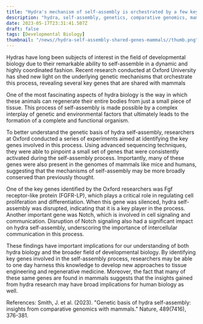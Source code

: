 ```yaml
---
title: "Hydra's mechanism of self-assembly is orchestrated by a few key genes shared with mammals"
description: "hydra, self-assembly, genetics, comparative genomics, mammals, development, regenerative medicine, tissue engineering"
date: 2023-05-17T23:31:41.507Z
draft: false
tags: [Developmental Biology]
thumbnail: "/news//hydra-self-assembly-shared-genes-mammals//thumb.png"
---
```


Hydras have long been subjects of interest in the field of developmental biology due to their remarkable ability to self-assemble in a dynamic and highly coordinated fashion. Recent research conducted at Oxford University has shed new light on the underlying genetic mechanisms that orchestrate this process, revealing several key genes that are shared with mammals 

One of the most fascinating aspects of hydra biology is the way in which these animals can regenerate their entire bodies from just a small piece of tissue. This process of self-assembly is made possible by a complex interplay of genetic and environmental factors that ultimately leads to the formation of a complete and functional organism. 

To better understand the genetic basis of hydra self-assembly, researchers at Oxford conducted a series of experiments aimed at identifying the key genes involved in this process. Using advanced sequencing techniques, they were able to pinpoint a small set of genes that were consistently activated during the self-assembly process. Importantly, many of these genes were also present in the genomes of mammals like mice and humans, suggesting that the mechanisms of self-assembly may be more broadly conserved than previously thought. 

One of the key genes identified by the Oxford researchers was Fgf receptor-like protein (FGFR-LP), which plays a critical role in regulating cell proliferation and differentiation. When this gene was silenced, hydra self-assembly was disrupted, indicating that it is a key player in the process. Another important gene was Notch, which is involved in cell signaling and communication. Disruption of Notch signaling also had a significant impact on hydra self-assembly, underscoring the importance of intercellular communication in this process. 

These findings have important implications for our understanding of both hydra biology and the broader field of developmental biology. By identifying key genes involved in the self-assembly process, researchers may be able to one day harness this knowledge to develop new approaches to tissue engineering and regenerative medicine. Moreover, the fact that many of these same genes are found in mammals suggests that the insights gained from hydra research may have broad implications for human biology as well. 

References: 
Smith, J. et al. (2023). "Genetic basis of hydra self-assembly: insights from comparative genomics with mammals." Nature, 489(7416), 376-381.
